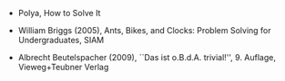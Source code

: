 - Polya, How to Solve It
- William Briggs (2005), Ants, Bikes, and Clocks: Problem Solving for
  Undergraduates, SIAM

- Albrecht Beutelspacher (2009), ``Das ist o.B.d.A. trivial!'', 9. Auflage,
  Vieweg+Teubner Verlag

